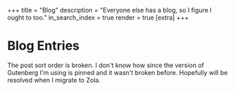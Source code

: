 +++
title = "Blog"
description = "Everyone else has a blog, so I figure I ought to too."
in_search_index = true
render = true
[extra]
+++

# Blog Entries

The post sort order is broken. I don't know how since the version of Gutenberg I'm using is pinned and it wasn't broken before. Hopefully will be resolved when I migrate to Zola.